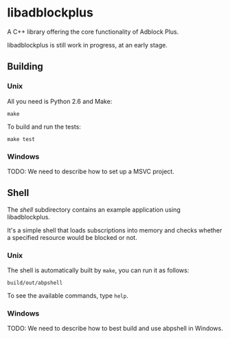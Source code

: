 libadblockplus
==============

A C++ library offering the core functionality of Adblock Plus.

libadblockplus is still work in progress, at an early stage.

Building
--------

### Unix

All you need is Python 2.6 and Make:

    make

To build and run the tests:

    make test

### Windows

TODO: We need to describe how to set up a MSVC project.

Shell
-----

The _shell_ subdirectory contains an example application using libadblockplus.

It's a simple shell that loads subscriptions into memory and checks
whether a specified resource would be blocked or not.

### Unix

The shell is automatically built by `make`, you can run it as follows:

    build/out/abpshell

To see the available commands, type `help`.

### Windows

TODO: We need to describe how to best build and use abpshell in
Windows.
